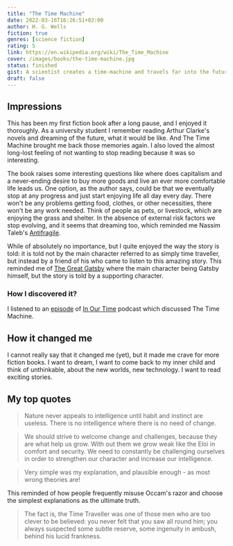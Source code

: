 ```yaml
---
title: "The Time Machine"
date: 2022-03-16T16:26:51+02:00
author: H. G. Wells
fiction: true
genres: [science fiction]
rating: 5
link: https://en.wikipedia.org/wiki/The_Time_Machine
cover: /images/books/the-time-machine.jpg
status: finished
gist: A scientist creates a time-machine and travels far into the future
draft: false
---
```


## Impressions

This has been my first fiction book after a long pause, and I enjoyed it thoroughly. As a university student I remember
reading Arthur Clarke's novels and dreaming of the future, what it would be like. And The Time Machine brought me back
those memories again. I also loved the almost long-lost feeling of not wanting to stop reading because it was so
interesting.

The book raises some interesting questions like where does capitalism and a never-ending desire to buy more goods and
live an ever more comfortable life leads us. One option, as the author says, could be that we eventually stop at any
progress and just start enjoying life all day every day. There won't be any problems getting food, clothes, or other
necessities, there won't be any work needed. Think of people as pets, or livestock, which are enjoying the grass and
shelter. In the absence of external risk factors we stop evolving, and it seems that dreaming too, which reminded
me Nassim Taleb's [Antifragile](https://en.wikipedia.org/wiki/Antifragile_(book)).

While of absolutely no importance, but I quite enjoyed the way the story is told: it is told not by the main character
referred to as simply time traveller, but instead by a friend of his who came to listen to this amazing story. This
reminded me of [The Great Gatsby](https://en.wikipedia.org/wiki/The_Great_Gatsby) where the main character being Gatsby
himself, but the story is told by a supporting character.

### How I discovered it?

I listened to an [episode](https://www.bbc.co.uk/programmes/m0009bmf)
of [In Our Time](https://www.bbc.co.uk/programmes/b006qykl) podcast which discussed The Time Machine.

## How it changed me

I cannot really say that it changed me (yet), but it made me crave for more fiction books. I want to dream, I want to
come back to my inner child and think of unthinkable, about the new worlds, new technology. I want to read exciting
stories.

## My top quotes

> Nature never appeals to intelligence until habit and instinct are useless. There is no intelligence where there is no need of change.

> We should strive to welcome change and challenges, because they are what help us grow. With out them we grow weak like
> the Eloi in comfort and security. We need to constantly be challenging ourselves in order to strengthen our character
> and increase our intelligence.

> Very simple was my explanation, and plausible enough - as most wrong theories are!

This reminded of how people frequently misuse Occam's razor and choose the simplest explanations as the ultimate truth.

> The fact is, the Time Traveller was one of those men who are too clever to be believed: you never felt that you saw
> all round him; you always suspected some subtle reserve, some ingenuity in ambush, behind his lucid frankness.
